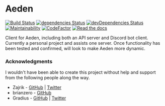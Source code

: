 # Aeden
[![Build Status](https://travis-ci.org/kata-codes/Aeden.svg?branch=master)](https://travis-ci.org/kata-codes/Aeden) [![dependencies Status](https://david-dm.org/kata-codes/aeden/status.svg)](https://david-dm.org/kata-codes/aeden) [![devDependencies Status](https://david-dm.org/kata-codes/aeden/dev-status.svg)](https://david-dm.org/kata-codes/aeden?type=dev) [![Maintainability](https://api.codeclimate.com/v1/badges/3a6bb944bc4c922b8fe7/maintainability)](https://codeclimate.com/github/kata-codes/Aeden/maintainability) [![CodeFactor](https://www.codefactor.io/repository/github/kata-codes/aeden/badge)](https://www.codefactor.io/repository/github/kata-codes/aeden)  [![Read the docs](https://img.shields.io/badge/read%20the-docs-428bca.svg)](https://kata-codes.github.io/Aeden/)

Client for Aeden, including both an API server and Discord bot client.  Currently a personal project and assists one server.  Once functionality has been tested and confirmed, will look to make Aeden more dynamic.

### Acknowledgments
I wouldn't have been able to create this project without help and support from the following people along the way.

* Zajrik - [GitHub](https://github.com/zajrik) | [Twitter](https://twitter.com/zajrik)
* brianzero - [GitHub](https://github.com/brianzero)
* Gradius - [GitHub](https://github.com/gradiuscypher) | [Twitter](https://twitter.com/0xgradius)
